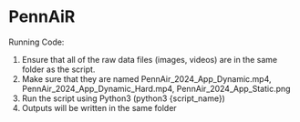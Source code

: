 # PennAiR

Running Code:
1) Ensure that all of the raw data files (images, videos) are in the same folder as the script.
2) Make sure that they are named PennAir_2024_App_Dynamic.mp4, PennAir_2024_App_Dynamic_Hard.mp4, PennAir_2024_App_Static.png
3) Run the script using Python3 (python3 {script_name})
4) Outputs will be written in the same folder

